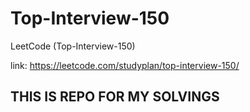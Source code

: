 # Top-Interview-150
LeetCode (Top-Interview-150)

link: https://leetcode.com/studyplan/top-interview-150/

## THIS IS REPO FOR MY SOLVINGS
